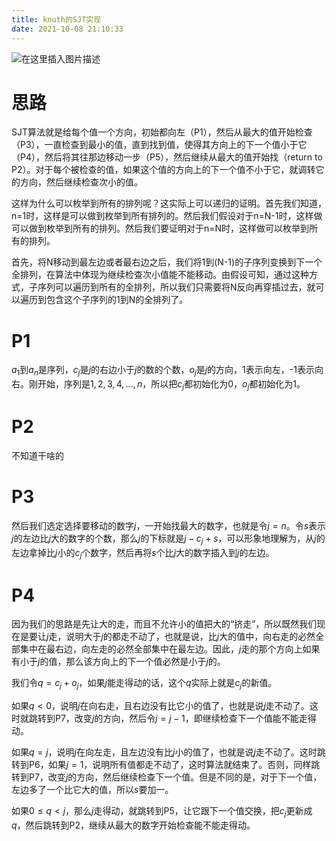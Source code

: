 ```yaml
---
title: knuth的SJT实现
date: 2021-10-08 21:10:33
---
```


![在这里插入图片描述](https://img-blog.csdnimg.cn/d00e3bdc482045b385999959c6bbe767.png?x-oss-process=image/watermark,type_ZHJvaWRzYW5zZmFsbGJhY2s,shadow_50,text_Q1NETiBAc2VhcmNoX3N0YXI=,size_20,color_FFFFFF,t_70,g_se,x_16)
# 思路

SJT算法就是给每个值一个方向，初始都向左（P1），然后从最大的值开始检查（P3），一直检查到最小的值，直到找到值，使得其方向上的下一个值小于它（P4），然后将其往那边移动一步（P5），然后继续从最大的值开始找（return to P2）。对于每个被检查的值，如果这个值的方向上的下一个值不小于它，就调转它的方向，然后继续检查次小的值。

这样为什么可以枚举到所有的排列呢？这实际上可以递归的证明。首先我们知道，n=1时，这样是可以做到枚举到所有排列的。然后我们假设对于n=N-1时，这样做可以做到枚举到所有的排列。然后我们要证明对于n=N时，这样做可以枚举到所有的排列。

首先，将N移动到最左边或者最右边之后，我们将1到(N-1)的子序列变换到下一个全排列，在算法中体现为继续检查次小值能不能移动。由假设可知，通过这种方式，子序列可以遍历到所有的全排列，所以我们只需要将N反向再穿插过去，就可以遍历到包含这个子序列的1到N的全排列了。

# P1
$a_1$到$a_n$是序列，$c_j$是$j$的右边小于$j$的数的个数，$o_j$是$j$的方向，1表示向左，-1表示向右。刚开始，序列是$1,2,3,4,...,n$，所以把$c_j$都初始化为0，$o_j$都初始化为1。

# P2
不知道干啥的

# P3
然后我们选定选择要移动的数字$j$，一开始找最大的数字，也就是令$j = n$。令$s$表示$j$的左边比$j$大的数字的个数，那么$j$的下标就是$j - c_j + s$，可以形象地理解为，从$j$的左边拿掉比$j$小的$c_j$个数字，然后再将$s$个比$j$大的数字插入到$j$的左边。

# P4
因为我们的思路是先让大的走，而且不允许小的值把大的“挤走”，所以既然我们现在是要让$j$走，说明大于$j$的都走不动了，也就是说，比$j$大的值中，向右走的必然全部集中在最右边，向左走的必然全部集中在最左边。因此，$j$走的那个方向上如果有小于$j$的值，那么该方向上的下一个值必然是小于$j$的。

我们令$q = c_j + o_j$，如果$j$能走得动的话，这个$q$实际上就是$c_j$的新值。

如果$q<0$，说明$j$在向右走，且右边没有比它小的值了，也就是说$j$走不动了。这时就跳转到P7，改变$j$的方向，然后令$j = j - 1$，即继续检查下一个值能不能走得动。

如果$q = j$，说明$j$在向左走，且左边没有比$j$小的值了，也就是说$j$走不动了。这时跳转到P6，如果$j=1$，说明所有值都走不动了，这时算法就结束了。否则，同样跳转到P7，改变$j$的方向，然后继续检查下一个值。但是不同的是，对于下一个值，左边多了一个比它大的值，所以$s$要加一。

如果$0\leq q < j$，那么$j$走得动，就跳转到P5，让它跟下一个值交换，把$c_j$更新成$q$，然后跳转到P2，继续从最大的数字开始检查能不能走得动。
